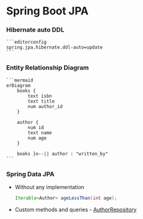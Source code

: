 # Spring Boot JPA

### Hibernate auto DDL

    ```editorconfig
    spring.jpa.hibernate.ddl-auto=update
    ```

### Entity Relationship Diagram

    ```mermaid
    erDiagram
        books {
            text isbn
            text title
            num author_id
        }
    
        author {
            num id
            text name
            num age
        }
    
        books }o--|| author : "written_by"
    ```

### Spring Data JPA 

- Without any implementation 

    ```java
    Iterable<Author> ageLessThan(int age);
    ```
  
- Custom methods and queries - [AuthorRepository](src/main/java/com/example/db/repositories/AuthorRepository.java)
